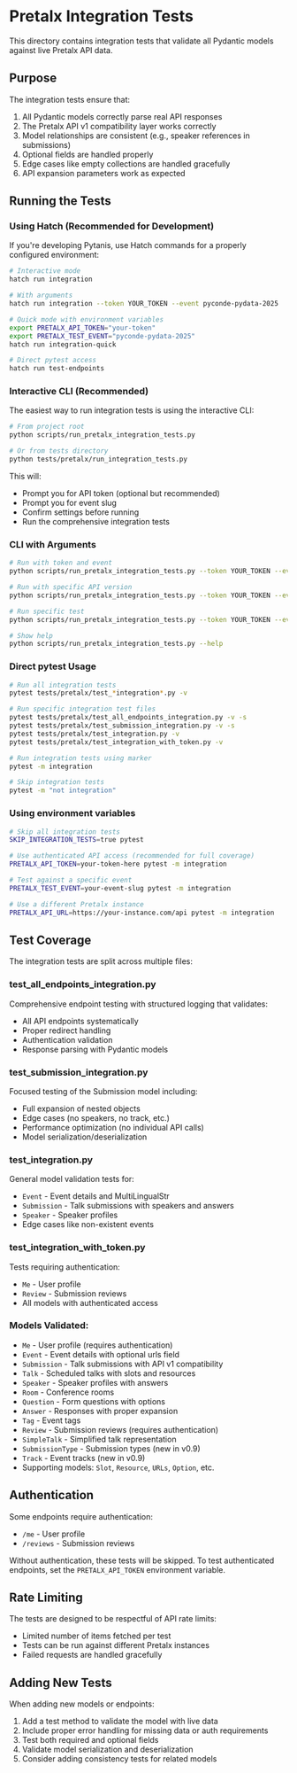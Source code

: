 # Pretalx Integration Tests

This directory contains integration tests that validate all Pydantic models against live Pretalx API data.

## Purpose

The integration tests ensure that:
1. All Pydantic models correctly parse real API responses
2. The Pretalx API v1 compatibility layer works correctly
3. Model relationships are consistent (e.g., speaker references in submissions)
4. Optional fields are handled properly
5. Edge cases like empty collections are handled gracefully
6. API expansion parameters work as expected

## Running the Tests

### Using Hatch (Recommended for Development)

If you're developing Pytanis, use Hatch commands for a properly configured environment:

```bash
# Interactive mode
hatch run integration

# With arguments
hatch run integration --token YOUR_TOKEN --event pyconde-pydata-2025

# Quick mode with environment variables
export PRETALX_API_TOKEN="your-token"
export PRETALX_TEST_EVENT="pyconde-pydata-2025"
hatch run integration-quick

# Direct pytest access
hatch run test-endpoints
```

### Interactive CLI (Recommended)

The easiest way to run integration tests is using the interactive CLI:

```bash
# From project root
python scripts/run_pretalx_integration_tests.py

# Or from tests directory
python tests/pretalx/run_integration_tests.py
```

This will:
- Prompt you for API token (optional but recommended)
- Prompt you for event slug
- Confirm settings before running
- Run the comprehensive integration tests

### CLI with Arguments

```bash
# Run with token and event
python scripts/run_pretalx_integration_tests.py --token YOUR_TOKEN --event pyconde-pydata-2025

# Run with specific API version
python scripts/run_pretalx_integration_tests.py --token YOUR_TOKEN --event pyconde-pydata-2025 --api-version v2

# Run specific test
python scripts/run_pretalx_integration_tests.py --token YOUR_TOKEN --event EVENT --test test_all_endpoints

# Show help
python scripts/run_pretalx_integration_tests.py --help
```

### Direct pytest Usage

```bash
# Run all integration tests
pytest tests/pretalx/test_*integration*.py -v

# Run specific integration test files
pytest tests/pretalx/test_all_endpoints_integration.py -v -s
pytest tests/pretalx/test_submission_integration.py -v -s
pytest tests/pretalx/test_integration.py -v
pytest tests/pretalx/test_integration_with_token.py -v

# Run integration tests using marker
pytest -m integration

# Skip integration tests
pytest -m "not integration"
```

### Using environment variables
```bash
# Skip all integration tests
SKIP_INTEGRATION_TESTS=true pytest

# Use authenticated API access (recommended for full coverage)
PRETALX_API_TOKEN=your-token-here pytest -m integration

# Test against a specific event
PRETALX_TEST_EVENT=your-event-slug pytest -m integration

# Use a different Pretalx instance
PRETALX_API_URL=https://your-instance.com/api pytest -m integration
```

## Test Coverage

The integration tests are split across multiple files:

### test_all_endpoints_integration.py
Comprehensive endpoint testing with structured logging that validates:
- All API endpoints systematically
- Proper redirect handling
- Authentication validation
- Response parsing with Pydantic models

### test_submission_integration.py
Focused testing of the Submission model including:
- Full expansion of nested objects
- Edge cases (no speakers, no track, etc.)
- Performance optimization (no individual API calls)
- Model serialization/deserialization

### test_integration.py
General model validation tests for:
- `Event` - Event details and MultiLingualStr
- `Submission` - Talk submissions with speakers and answers
- `Speaker` - Speaker profiles
- Edge cases like non-existent events

### test_integration_with_token.py
Tests requiring authentication:
- `Me` - User profile
- `Review` - Submission reviews
- All models with authenticated access

### Models Validated:
- `Me` - User profile (requires authentication)
- `Event` - Event details with optional urls field
- `Submission` - Talk submissions with API v1 compatibility
- `Talk` - Scheduled talks with slots and resources
- `Speaker` - Speaker profiles with answers
- `Room` - Conference rooms
- `Question` - Form questions with options
- `Answer` - Responses with proper expansion
- `Tag` - Event tags
- `Review` - Submission reviews (requires authentication)
- `SimpleTalk` - Simplified talk representation
- `SubmissionType` - Submission types (new in v0.9)
- `Track` - Event tracks (new in v0.9)
- Supporting models: `Slot`, `Resource`, `URLs`, `Option`, etc.

## Authentication

Some endpoints require authentication:
- `/me` - User profile
- `/reviews` - Submission reviews

Without authentication, these tests will be skipped. To test authenticated endpoints, set the `PRETALX_API_TOKEN` environment variable.

## Rate Limiting

The tests are designed to be respectful of API rate limits:
- Limited number of items fetched per test
- Tests can be run against different Pretalx instances
- Failed requests are handled gracefully

## Adding New Tests

When adding new models or endpoints:
1. Add a test method to validate the model with live data
2. Include proper error handling for missing data or auth requirements
3. Test both required and optional fields
4. Validate model serialization and deserialization
5. Consider adding consistency tests for related models
